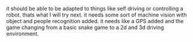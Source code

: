 it should be able to be adapted to things like self driving or controlling a robot. thats what I will try next. it needs some sort of machine vision with object and people recognition added. it needs like a GPS added and the game changing from a basic snake game to a 2d and 3d driving environment.

